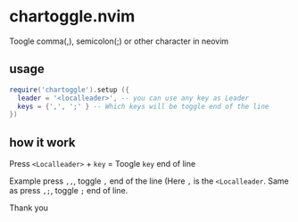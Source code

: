 # chartoggle.nvim

Toogle comma(,), semicolon(;) or other character in neovim

## usage

```lua
require('chartoggle').setup ({
  leader = '<localleader>', -- you can use any key as Leader
  keys = {',', ';' } -- Which keys will be toggle end of the line
})
```

## how it work

Press `<Localleader>` + `key` = Toogle `key` end of line

Example press `,,`, toggle `,` end of the line (Here `,` is the `<Localleader`.
Same as press `,;`, toggle `;` end of line.

Thank you
